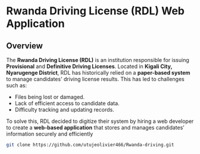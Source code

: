 # Rwanda Driving License (RDL) Web Application

## Overview

The **Rwanda Driving License (RDL)** is an institution responsible for issuing **Provisional** and **Definitive Driving Licenses**. Located in **Kigali City, Nyarugenge District**, RDL has historically relied on a **paper-based system** to manage candidates' driving license results. This has led to challenges such as:

- Files being lost or damaged.
- Lack of efficient access to candidate data.
- Difficulty tracking and updating records.

To solve this, RDL decided to digitize their system by hiring a web developer to create a **web-based application** that stores and manages candidates’ information securely and efficiently

```bash
git clone https://github.com/utujeolivier466/Rwanda-driving.git

